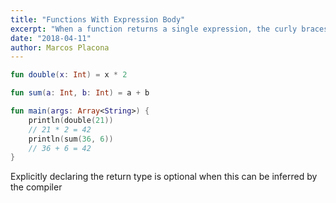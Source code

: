 ```yaml
---
title: "Functions With Expression Body"
excerpt: "When a function returns a single expression, the curly braces can be omitted and the body is specified after a = symbol"
date: "2018-04-11"
author: Marcos Placona
---
```


```kotlin
fun double(x: Int) = x * 2

fun sum(a: Int, b: Int) = a + b

fun main(args: Array<String>) {
    println(double(21))
    // 21 * 2 = 42
    println(sum(36, 6))
    // 36 + 6 = 42
}
```

Explicitly declaring the return type is optional when this can be inferred by the compiler
